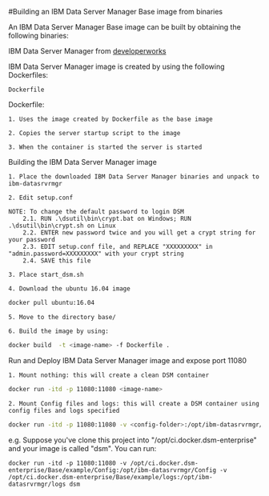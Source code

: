 #Building an IBM Data Server Manager Base image from binaries
 
An IBM Data Server Manager Base image can be built by obtaining the following binaries:

IBM Data Server Manager from [developerworks](http://www.ibm.com/developerworks/downloads/im/dsm/)


IBM Data Server Manager image is created by using the following Dockerfiles:

    Dockerfile

Dockerfile:

    1. Uses the image created by Dockerfile as the base image

    2. Copies the server startup script to the image

    3. When the container is started the server is started

Building the IBM Data Server Manager image

    1. Place the downloaded IBM Data Server Manager binaries and unpack to ibm-datasrvrmgr

    2. Edit setup.conf
    
    NOTE: To change the default password to login DSM
	    2.1. RUN .\dsutil\bin\crypt.bat on Windows; RUN .\dsutil\bin\crypt.sh on Linux
	    2.2. ENTER new password twice and you will get a crypt string for your password
	    2.3. EDIT setup.conf file, and REPLACE "XXXXXXXXX" in "admin.password=XXXXXXXXX" with your crypt string
	    2.4. SAVE this file
     
    3. Place start_dsm.sh

    4. Download the ubuntu 16.04 image

```Bash
docker pull ubuntu:16.04
```

    5. Move to the directory base/

    6. Build the image by using:

```Bash
docker build  -t <image-name> -f Dockerfile .
```
                            
Run and Deploy IBM Data Server Manager image and expose port 11080

    1. Mount nothing: this will create a clean DSM container
    
```Bash
docker run -itd -p 11080:11080 <image-name>
```
	
    2. Mount Config files and logs: this will create a DSM container using config files and logs specified
    
```Bash
docker run -itd -p 11080:11080 -v <config-folder>:/opt/ibm-datasrvrmgr/Config -v <log-folder>:/opt/ibm-datasrvrmgr/logs <image-name>
```

e.g. Suppose you've clone this project into "/opt/ci.docker.dsm-enterprise" and your image is called "dsm". You can run:

	docker run -itd -p 11080:11080 -v /opt/ci.docker.dsm-enterprise/Base/example/Config:/opt/ibm-datasrvrmgr/Config -v /opt/ci.docker.dsm-enterprise/Base/example/logs:/opt/ibm-datasrvrmgr/logs dsm


